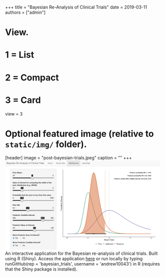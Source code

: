 +++
title = "Bayesian Re-Analysis of Clinical Trials"
date = 2019-03-11
authors = ["admin"]

# View.
#   1 = List
#   2 = Compact
#   3 = Card
view = 3

# Optional featured image (relative to `static/img/` folder).
[header]
image = "post-bayesian-trials.jpeg"
caption = ""
+++
![Image](static/post-bayesian-trials.jpeg)
An interactive application for the Bayesian re-analysis of clinical trials. Built using R (Shiny). Access the application [here](https://benjamin-andrew.shinyapps.io/bayesian_trials/) or run locally by typing runGitHub(rep = 'bayesian_trials', username = 'andrew10043') in R (requires that the Shiny package is installed).